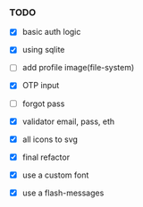 ### TODO

- [x] basic auth logic
- [x] using sqlite
- [ ] add profile image(file-system)
- [x] OTP input
- [ ] forgot pass
- [x] validator email, pass, eth
- [x] all icons to svg
- [x] final refactor
- [x] use a custom font
- [x] use a flash-messages


